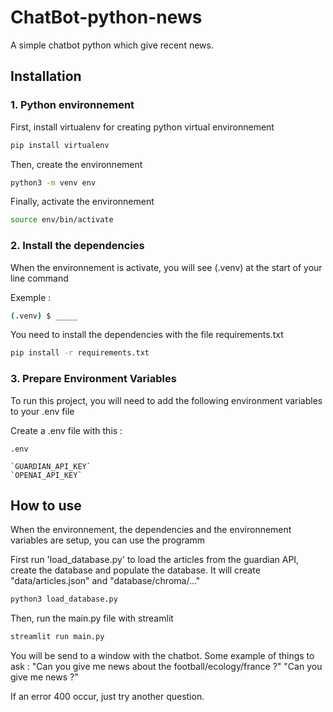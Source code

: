 
# ChatBot-python-news

A simple chatbot python which give recent news.




## Installation



### 1. Python environnement

First, install virtualenv for creating python virtual environnement
```bash
pip install virtualenv
```
Then, create the environnement

```bash
python3 -m venv env
```

Finally, activate the environnement
```bash
source env/bin/activate
```

### 2. Install the dependencies
When the environnement is activate, you will see (.venv) at the start of your line command

Exemple :
```bash
(.venv) $ _____
```

You need to install the dependencies with the file requirements.txt 
```bash
pip install -r requirements.txt
```

### 3. Prepare Environment Variables

To run this project, you will need to add the following environment variables to your .env file

Create a .env file with this :

    .env
    
    `GUARDIAN_API_KEY`
    `OPENAI_API_KEY`

## How to use
When the environnement, the dependencies and the environnement variables are setup, you can use the programm

First run 'load_database.py' to load the articles from the guardian API, create the database and populate the database.
It will create "data/articles.json" and "database/chroma/..."

```bash
python3 load_database.py
```

Then, run the main.py file with streamlit

```bash
streamlit run main.py
```

You will be send to a window with the chatbot.
Some example of things to ask :
"Can you give me news about the football/ecology/france ?"
"Can you give me news ?"

If an error 400 occur, just try another question.